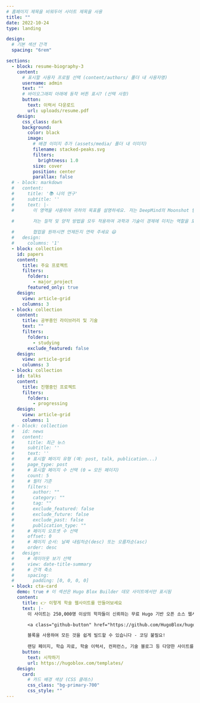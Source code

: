 ```yaml
---
# 홈페이지 제목을 비워두어 사이트 제목을 사용
title: ""
date: 2022-10-24
type: landing

design:
  # 기본 섹션 간격
  spacing: "6rem"

sections:
  - block: resume-biography-3
    content:
      # 표시할 사용자 프로필 선택 (content/authors/ 폴더 내 사용자명)
      username: admin
      text: ""
      # 바이오그래피 아래에 동작 버튼 표시? (선택 사항)
      button:
        text: 이력서 다운로드
        url: uploads/resume.pdf
    design:
      css_class: dark
      background:
        color: black
        image:
          # 배경 이미지 추가 (assets/media/ 폴더 내 이미지)
          filename: stacked-peaks.svg
          filters:
            brightness: 1.0
          size: cover
          position: center
          parallax: false
  # - block: markdown
  #   content:
  #     title: '📚 나의 연구'
  #     subtitle: ''
  #     text: |-
  #       이 영역을 사용하여 귀하의 목표를 설명하세요. 저는 DeepMind의 Moonshot 팀에서 연구 과학자로 일하고 있습니다. 기계 학습, 딥러닝 및 문샷에 대해 블로그를 운영하고 있습니다.

  #       저는 질적 및 양적 방법을 모두 적용하여 과학과 기술이 경제에 미치는 역할을 포괄적으로 조사합니다.
        
  #       협업을 원하시면 언제든지 연락 주세요 😃
  #   design:
  #     columns: '1'
  - block: collection
    id: papers
    content:
      title: 주요 프로젝트
      filters:
        folders:
          - major_project
        featured_only: true
    design:
      view: article-grid
      columns: 3
  - block: collection
    content:
      title: 공부중인 라이브러리 및 기술
      text: ""
      filters:
        folders:
          - studying
        exclude_featured: false
    design:
      view: article-grid
      columns: 3
  - block: collection
    id: talks
    content:
      title: 진행중인 프로젝트
      filters:
        folders:
          - progressing
    design:
      view: article-grid
      columns: 1
  # - block: collection
  #   id: news
  #   content:
  #     title: 최근 뉴스
  #     subtitle: ''
  #     text: ''
  #     # 표시할 페이지 유형 (예: post, talk, publication...)
  #     page_type: post
  #     # 표시할 페이지 수 선택 (0 = 모든 페이지)
  #     count: 5
  #     # 필터 기준
  #     filters:
  #       author: ""
  #       category: ""
  #       tag: ""
  #       exclude_featured: false
  #       exclude_future: false
  #       exclude_past: false
  #       publication_type: ""
  #     # 페이지 오프셋 수 선택
  #     offset: 0
  #     # 페이지 순서: 날짜 내림차순(desc) 또는 오름차순(asc)
  #     order: desc
  #   design:
  #     # 레이아웃 보기 선택
  #     view: date-title-summary
  #     # 간격 축소
  #     spacing:
  #       padding: [0, 0, 0, 0]
  - block: cta-card
    demo: true # 이 섹션은 Hugo Blox Builder 데모 사이트에서만 표시됨
    content:
      title: 👉 이렇게 학술 웹사이트를 만들어보세요
      text: |-
        이 사이트는 250,000명 이상의 학자들이 신뢰하는 무료 Hugo 기반 오픈 소스 웹사이트 빌더인 Hugo Blox Builder로 생성되었습니다.

        <a class="github-button" href="https://github.com/HugoBlox/hugo-blox-builder" data-color-scheme="no-preference: light; light: light; dark: dark;" data-icon="octicon-star" data-size="large" data-show-count="true" aria-label="Star HugoBlox/hugo-blox-builder on GitHub">GitHub에서 Hugo Blox Builder에 Star 달기</a>

        블록을 사용하여 모든 것을 쉽게 빌드할 수 있습니다 - 코딩 불필요!
        
        랜딩 페이지, 학습 자료, 학술 이력서, 컨퍼런스, 기술 블로그 등 다양한 사이트를 구축할 수 있습니다.
      button:
        text: 시작하기
        url: https://hugoblox.com/templates/
    design:
      card:
        # 카드 배경 색상 (CSS 클래스)
        css_class: "bg-primary-700"
        css_style: ""
---
```

